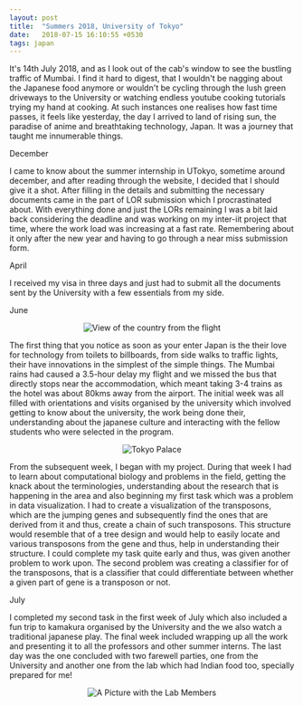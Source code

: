 ```yaml
---
layout: post
title:  "Summers 2018, University of Tokyo"
date:   2018-07-15 16:10:55 +0530
tags: japan
---
```


It's 14th July 2018, and as I look out of the cab's window to see the bustling traffic of Mumbai. I find it hard to digest, that I wouldn't be nagging about the Japanese food anymore or wouldn't be cycling through the lush green driveways to the University or watching endless youtube cooking tutorials trying my hand at cooking. At such instances one realises how fast time passes, it feels like yesterday, the day I arrived to land of rising sun, the paradise of anime and breathtaking technology, Japan. It was a journey that taught me innumerable things. 

December

I came to know about the summer internship in UTokyo, sometime around december, and after reading through the website, I decided that I should give it a shot. After filling in the details and submitting the necessary documents came in the part of LOR submission which I procrastinated about. With everything done and just the LORs remaining I was a bit laid back considering the deadline and was working on my inter-iit project that time, where the work load was increasing at a fast rate. Remembering about it only after the new year and having to go through a near miss submission form. 

April 

I received my visa in three days and just had to submit all the documents sent by the University with a few essentials from my side. 

June

<p align = "center">
<img src="https://vipulramtekkar.github.io/assets/plane.jpg" alt="View of the country from the flight" align="middle">
</p>

The first thing that you notice as soon as your enter Japan is the their love for technology from toilets to billboards, from side walks to traffic lights, their have innovations in the simplest of the simple things. The Mumbai rains had caused a 3.5-hour delay my flight and we missed the bus that directly stops near the accommodation, which meant taking 3-4 trains as the hotel was about 80kms away from the airport.
The initial week was all filled with orientations and visits organised by the university which involved getting to know about the university, the work being done their, understanding about the japanese culture and interacting with the fellow students who were selected in the program.

<p align = "center">
<img src="https://vipulramtekkar.github.io/assets/palace.jpg" alt="Tokyo Palace" align="middle">
</p>

From the subsequent week, I began with my project. During that week I had to learn about computational biology and problems in the field, getting the knack about the terminologies, understanding about the research that is happening in the area and also beginning my first task which was a problem in data visualization. I had to create a visualization of the transposons, which are the jumping genes and subsequently find the ones that are derived from it and thus, create a chain of such transposons. This structure would resemble that of a tree design and would help to easily locate and various transposons from the gene and thus, help in understanding their structure. I could complete my task quite early and thus, was given another problem to work upon. The second problem was creating a classifier for of the transposons, that is a classifier that could differentiate between whether a given part of gene is a transposon or not. 

July 

I completed my second task in the first week of July which also included a fun trip to kamakura organised by the University and the we also watch a traditional japanese play. The final week included wrapping up all the work and presenting it to all the professors and other summer interns. The last day was the one concluded with two farewell parties, one from the University and another one from the lab which had Indian food too, specially prepared for me!

<p align = "center">
<img src="https://vipulramtekkar.github.io/assets/labpic.jpg" alt="A Picture with the Lab Members" align="middle">
</p>




